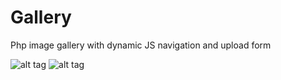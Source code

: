 # Gallery
Php image gallery with dynamic JS navigation and upload form

![alt tag](http://i.imgur.com/8qu8qPG.png)
![alt tag](http://i.imgur.com/wr4WUGt.png)

